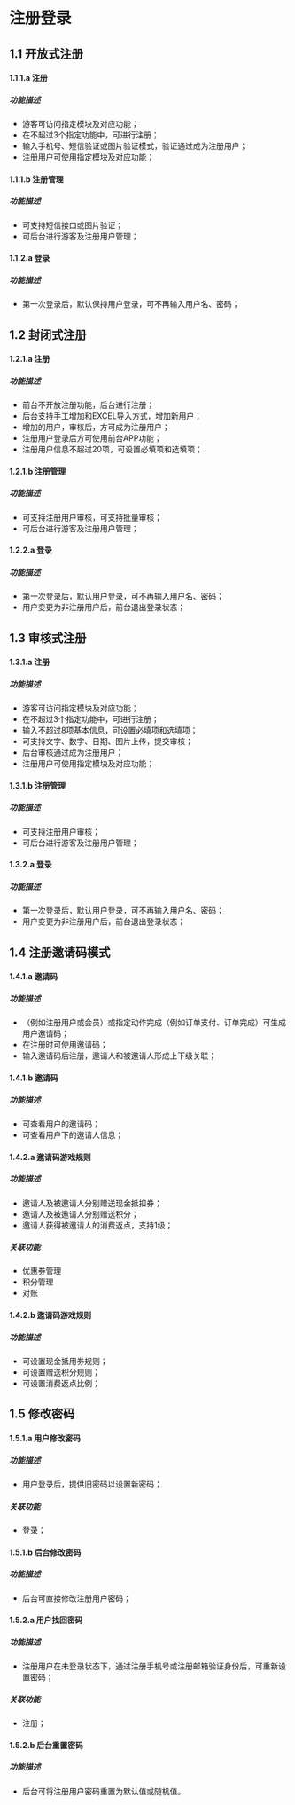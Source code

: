 # 注册登录
## 1.1 开放式注册
#### 1.1.1.a 注册
##### 功能描述
- 游客可访问指定模块及对应功能；
- 在不超过3个指定功能中，可进行注册；
- 输入手机号、短信验证或图片验证模式，验证通过成为注册用户；
- 注册用户可使用指定模块及对应功能；

#### 1.1.1.b 注册管理
##### 功能描述
- 可支持短信接口或图片验证；
- 可后台进行游客及注册用户管理；

#### 1.1.2.a 登录
##### 功能描述
- 第一次登录后，默认保持用户登录，可不再输入用户名、密码；


## 1.2 封闭式注册
#### 1.2.1.a  注册
##### 功能描述
- 前台不开放注册功能，后台进行注册；
- 后台支持手工增加和EXCEL导入方式，增加新用户；
- 增加的用户，审核后，方可成为注册用户；
- 注册用户登录后方可使用前台APP功能；
- 注册用户信息不超过20项，可设置必填项和选填项；

#### 1.2.1.b 注册管理
##### 功能描述
- 可支持注册用户审核，可支持批量审核；
- 可后台进行游客及注册用户管理；

#### 1.2.2.a 登录 
##### 功能描述
- 第一次登录后，默认用户登录，可不再输入用户名、密码；
- 用户变更为非注册用户后，前台退出登录状态；

## 1.3 审核式注册
#### 1.3.1.a 注册
##### 功能描述
- 游客可访问指定模块及对应功能；
- 在不超过3个指定功能中，可进行注册；
- 输入不超过8项基本信息，可设置必填项和选填项；
- 可支持文字、数字、日期、图片上传，提交审核；
- 后台审核通过成为注册用户；
- 注册用户可使用指定模块及对应功能；

#### 1.3.1.b 注册管理
##### 功能描述
- 可支持注册用户审核；
- 可后台进行游客及注册用户管理；

#### 1.3.2.a 登录
##### 功能描述
- 第一次登录后，默认用户登录，可不再输入用户名、密码；
- 用户变更为非注册用户后，前台退出登录状态；

## 1.4 注册邀请码模式
#### 1.4.1.a 邀请码
##### 功能描述
- （例如注册用户或会员）或指定动作完成（例如订单支付、订单完成）可生成用户邀请码；
- 在注册时可使用邀请码；
- 输入邀请码后注册，邀请人和被邀请人形成上下级关联；

#### 1.4.1.b 邀请码
##### 功能描述
- 可查看用户的邀请码；
- 可查看用户下的邀请人信息；

#### 1.4.2.a 邀请码游戏规则
##### 功能描述
- 邀请人及被邀请人分别赠送现金抵扣券；
- 邀请人及被邀请人分别赠送积分；
- 邀请人获得被邀请人的消费返点，支持1级；

##### *关联功能*
- 优惠券管理
- 积分管理
- 对账

#### 1.4.2.b 邀请码游戏规则
##### 功能描述
- 可设置现金抵用券规则；
- 可设置赠送积分规则；
- 可设置消费返点比例；

## 1.5 修改密码
#### 1.5.1.a 用户修改密码
##### 功能描述
- 用户登录后，提供旧密码以设置新密码；

##### *关联功能*
- 登录；

#### 1.5.1.b 后台修改密码
##### 功能描述
- 后台可直接修改注册用户密码；

#### 1.5.2.a 用户找回密码
##### 功能描述
- 注册用户在未登录状态下，通过注册手机号或注册邮箱验证身份后，可重新设置密码；

##### *关联功能*
- 注册；

#### 1.5.2.b 后台重置密码
##### 功能描述
- 后台可将注册用户密码重置为默认值或随机值。
